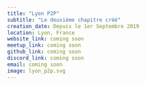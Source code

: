 ```yaml
---
title: "Lyon P2P"
subtitle: "Le deuxième chapitre créé"
creation_date: Depuis le 1er Septembre 2019
location: Lyon, France
website_link: coming soon
meetup_link: coming soon
github_link: coming soon
discord_link: coming soon
email: coming soon
image: lyon_p2p.svg
---
```


